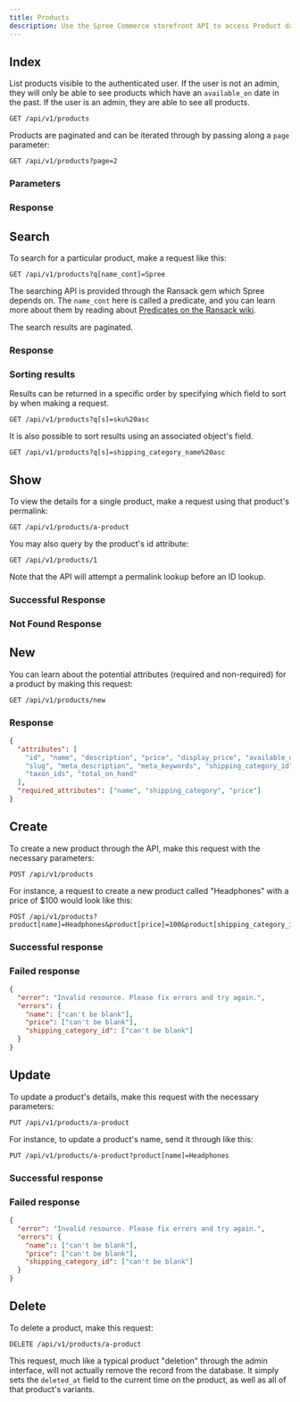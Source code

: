 ```yaml
---
title: Products
description: Use the Spree Commerce storefront API to access Product data.
---
```


## Index

List products visible to the authenticated user. If the user is not an admin, they will only be able to see products which have an `available_on` date in the past. If the user is an admin, they are able to see all products.

```text
GET /api/v1/products
```

Products are paginated and can be iterated through by passing along a `page` parameter:

```text
GET /api/v1/products?page=2
```

### Parameters

<params params='[
  {
    "name": "show_deleted",
    "description": "**boolean** - `true` to show deleted products, `false` to hide them. Default: `false`. **Only available to users with an admin role.**"
  }, {
    "name": "show_discontinued",
    "description": "**boolean** - `true` to show discontinued products, `false` to hide them. Default: `false`. **Only available to users with an admin role.**"
  }, {
    "name": "ids",
    "description": "A comma-separated list of products ids. Specifying this parameter will display the respective products."
  }, {
    "name": "page",
    "description": "The page number of product properties to display."
  }, {
    "name": "per_page",
    "description": "The number of product properties to return per page"
  }
]'></params>

### Response

<status code="200"></status>
<json sample="products"></json>

## Search

To search for a particular product, make a request like this:

```text
GET /api/v1/products?q[name_cont]=Spree
```

The searching API is provided through the Ransack gem which Spree depends on. The `name_cont` here is called a predicate, and you can learn more about them by reading about [Predicates on the Ransack wiki](https://github.com/ernie/ransack/wiki/Basic-Searching).

The search results are paginated.

### Response

<status code="200"></status>
<json sample="products"></json>

### Sorting results

Results can be returned in a specific order by specifying which field to sort by when making a request.

```text
GET /api/v1/products?q[s]=sku%20asc
```

It is also possible to sort results using an associated object's field.

```text
GET /api/v1/products?q[s]=shipping_category_name%20asc
```

## Show

To view the details for a single product, make a request using that product\'s permalink:

```text
GET /api/v1/products/a-product
```

You may also query by the product\'s id attribute:

```text
GET /api/v1/products/1
```

Note that the API will attempt a permalink lookup before an ID lookup.

### Successful Response

<status code="200"></status>
<json sample="product"></json>

### Not Found Response

<alert type="not_found"></alert>

## New

You can learn about the potential attributes (required and non-required) for a product by making this request:

```text
GET /api/v1/products/new
```

### Response

<status code="200"></status>
```json
{
  "attributes": [
    "id", "name", "description", "price", "display_price", "available_on",
    "slug", "meta_description", "meta_keywords", "shipping_category_id",
    "taxon_ids", "total_on_hand"
  ],
  "required_attributes": ["name", "shipping_category", "price"]
}
```

## Create

<alert type="admin_only" kind="danger"></alert>

To create a new product through the API, make this request with the necessary parameters:

```text
POST /api/v1/products
```

For instance, a request to create a new product called \"Headphones\" with a price of $100 would look like this:

```text
POST /api/v1/products?product[name]=Headphones&product[price]=100&product[shipping_category_id]=1
```

### Successful response

<status code="201"></status>

### Failed response

<status code="422"></status>
```json
{
  "error": "Invalid resource. Please fix errors and try again.",
  "errors": {
    "name": ["can't be blank"],
    "price": ["can't be blank"],
    "shipping_category_id": ["can't be blank"]
  }
}
```

## Update

<alert type="admin_only" kind="danger"></alert>

To update a product\'s details, make this request with the necessary parameters:

```text
PUT /api/v1/products/a-product
```

For instance, to update a product\'s name, send it through like this:

```text
PUT /api/v1/products/a-product?product[name]=Headphones
```

### Successful response

<status code="201"></status>

### Failed response

<status code="422"></status>
```json
{
  "error": "Invalid resource. Please fix errors and try again.",
  "errors": {
    "name":: ["can't be blank"],
    "price": ["can't be blank"],
    "shipping_category_id": ["can't be blank"]
  }
}
```

## Delete

<alert type="admin_only" kind="danger"></alert>

To delete a product, make this request:

```text
DELETE /api/v1/products/a-product
```

This request, much like a typical product \"deletion\" through the admin interface, will not actually remove the record from the database. It simply sets the `deleted_at` field to the current time on the product, as well as all of that product\'s variants.

<status code="204"></status>
